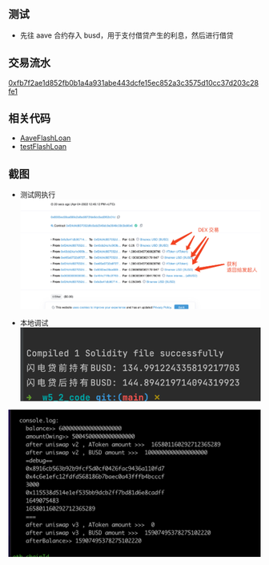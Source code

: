 ## 测试
- 先往 aave 合约存入 busd，用于支付借贷产生的利息，然后进行借贷

## 交易流水
[0xfb7f2ae1d852fb0b1a4a931abe443dcfe15ec852a3c3575d10cc37d203c28fe1](https://kovan.etherscan.io/tx/0xfb7f2ae1d852fb0b1a4a931abe443dcfe15ec852a3c3575d10cc37d203c28fe1)

## 相关代码
- [AaveFlashLoan](https://github.com/leoliew/blockchain-learn/blob/main/w5_2_code/contracts/AaveFlashLoan.sol)
- [testFlashLoan](https://github.com/leoliew/blockchain-learn/blob/main/w5_2_code/scripts/testFlashLoan.js)

## 截图
- 测试网执行
![image1](../images/w5_2_1.jpeg)

- 本地调试
![image2](../images/w5_2_2.png)

![image2](../images/w5_2_3.png)